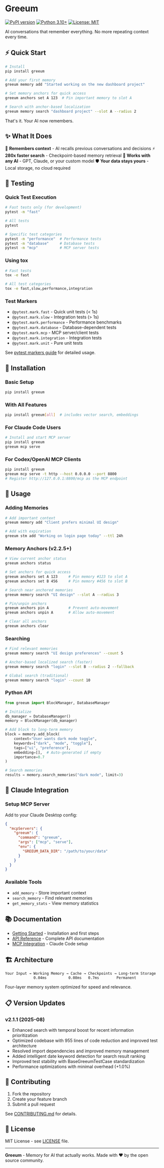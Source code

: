 # Greeum

[![PyPI version](https://badge.fury.io/py/greeum.svg)](https://badge.fury.io/py/greeum)
[![Python 3.10+](https://img.shields.io/badge/python-3.10+-blue.svg)](https://www.python.org/downloads/)
[![License: MIT](https://img.shields.io/badge/License-MIT-yellow.svg)](https://opensource.org/licenses/MIT)

AI conversations that remember everything.
No more repeating context every time.

## ⚡ Quick Start

```bash
# Install
pip install greeum

# Add your first memory
greeum memory add "Started working on the new dashboard project"

# Set memory anchors for quick access
greeum anchors set A 123  # Pin important memory to slot A

# Search with anchor-based localization
greeum memory search "dashboard project" --slot A --radius 2
```

That's it. Your AI now remembers.

## ✨ What It Does

🧠 **Remembers context** - AI recalls previous conversations and decisions
⚡ **280x faster search** - Checkpoint-based memory retrieval
🔄 **Works with any AI** - GPT, Claude, or your custom model
🛡️ **Your data stays yours** - Local storage, no cloud required

## 🧪 Testing

### Quick Test Execution
```bash
# Fast tests only (for development)
pytest -m "fast"

# All tests
pytest

# Specific test categories
pytest -m "performance"  # Performance tests
pytest -m "database"     # Database tests
pytest -m "mcp"          # MCP server tests
```

### Using tox
```bash
# Fast tests
tox -e fast

# All test categories
tox -e fast,slow,performance,integration
```

### Test Markers
- `@pytest.mark.fast` - Quick unit tests (< 1s)
- `@pytest.mark.slow` - Integration tests (> 1s)
- `@pytest.mark.performance` - Performance benchmarks
- `@pytest.mark.database` - Database-dependent tests
- `@pytest.mark.mcp` - MCP server/client tests
- `@pytest.mark.integration` - Integration tests
- `@pytest.mark.unit` - Pure unit tests

See [pytest markers guide](docs/pytest-markers-guide.md) for detailed usage.

## 🔧 Installation

### Basic Setup
```bash
pip install greeum
```

### With All Features
```bash
pip install greeum[all]  # includes vector search, embeddings
```

### For Claude Code Users
```bash
# Install and start MCP server
pip install greeum
greeum mcp serve
```

### For Codex/OpenAI MCP Clients
```bash
pip install greeum
greeum mcp serve -t http --host 0.0.0.0 --port 8800
# Register http://127.0.0.1:8800/mcp as the MCP endpoint
```

## 📝 Usage

### Adding Memories
```bash
# Add important context
greeum memory add "Client prefers minimal UI design"

# Add with expiration
greeum stm add "Working on login page today" --ttl 24h
```

### Memory Anchors (v2.2.5+)
```bash
# View current anchor status
greeum anchors status

# Set anchors for quick access
greeum anchors set A 123     # Pin memory #123 to slot A
greeum anchors set B 456     # Pin memory #456 to slot B

# Search near anchored memories
greeum memory search "UI design" --slot A --radius 3

# Pin/unpin anchors
greeum anchors pin A         # Prevent auto-movement
greeum anchors unpin A       # Allow auto-movement

# Clear all anchors
greeum anchors clear
```

### Searching
```bash
# Find relevant memories
greeum memory search "UI design preferences" --count 5

# Anchor-based localized search (faster)
greeum memory search "login" --slot B --radius 2 --fallback

# Global search (traditional)
greeum memory search "login" --count 10
```

### Python API
```python
from greeum import BlockManager, DatabaseManager

# Initialize
db_manager = DatabaseManager()
memory = BlockManager(db_manager)

# Add block to long-term memory
block = memory.add_block(
    context="User wants dark mode toggle",
    keywords=["dark", "mode", "toggle"],
    tags=["ui", "preference"],
    embedding=[],  # Auto-generated if empty
    importance=0.7
)

# Search memories
results = memory.search_memories("dark mode", limit=3)
```

## 🤖 Claude Integration

### Setup MCP Server
Add to your Claude Desktop config:

```json
{
  "mcpServers": {
    "greeum": {
      "command": "greeum",
      "args": ["mcp", "serve"],
      "env": {
        "GREEUM_DATA_DIR": "/path/to/your/data"
      }
    }
  }
}
```

### Available Tools
- `add_memory` - Store important context
- `search_memory` - Find relevant memories
- `get_memory_stats` - View memory statistics

## 📚 Documentation

- [Getting Started](docs/get-started.md) - Installation and first steps
- [API Reference](docs/api-reference.md) - Complete API documentation
- [MCP Integration](docs/mcp-integration.md) - Claude Code setup

## 🏗️ Architecture

```
Your Input → Working Memory → Cache → Checkpoints → Long-term Storage
             0.04ms          0.08ms   0.7ms        Permanent
```

Four-layer memory system optimized for speed and relevance.

## 📋 Version Updates

### v2.1.1 (2025-08)
- Enhanced search with temporal boost for recent information prioritization
- Optimized codebase with 955 lines of code reduction and improved test architecture
- Resolved import dependencies and improved memory management
- Added intelligent date keyword detection for search result ranking
- Improved test stability with BaseGreeumTestCase standardization
- Performance optimizations with minimal overhead (+1.0%)

## 🤝 Contributing

1. Fork the repository
2. Create your feature branch
3. Submit a pull request

See [CONTRIBUTING.md](CONTRIBUTING.md) for details.

## 📄 License

MIT License - see [LICENSE](LICENSE) file.

---

**Greeum** - Memory for AI that actually works.
Made with ❤️ by the open source community.
